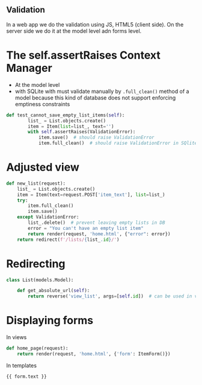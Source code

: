 ## Validation
In a web app we do the validation using JS, HTML5 (client side).
On the server side we do it at the model level adn forms level.

# The self.assertRaises Context Manager
- At the model level
- with SQLite with must validate manually by `.full_clean()` method of a model because this kind of
database does not support enforcing emptiness constraints
```python
def test_cannot_save_empty_list_items(self):
        list_ = List.objects.create()
        item = Item(list=list_, text='')
        with self.assertRaises(ValidationError):
            item.save()  # should raise ValidationError
            item.full_clean()  # should raise ValidationError in SQlite
```

# Adjusted view 
```python
def new_list(request):
    list_ = List.objects.create()
    item = Item(text=request.POST['item_text'], list=list_)
    try:
        item.full_clean()
        item.save()
    except ValidationError:
        list_.delete()  # prevent leaving empty lists in DB
        error = "You can't have an empty list item"
        return render(request, 'home.html', {"error": error})
    return redirect(f'/lists/{list_.id}/')
```

# Redirecting 
```python
class List(models.Model):

    def get_absolute_url(self):
        return reverse('view_list', args=[self.id])  # can be used in views in redirect(list_)
```

# Displaying forms
In views
```python
def home_page(request):
    return render(request, 'home.html', {'form': ItemForm()})
```
In templates
```html
{{ form.text }}
```